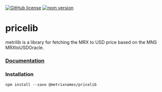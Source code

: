 [![GitHub license](https://img.shields.io/github/license/TheLindaProjectInc/pricelib)](https://github.com/TheLindaProjectInc/pricelib/blob/main/LICENSE.md) [![npm version](https://badge.fury.io/js/@metrixnames%2Fpricelib.svg)](https://badge.fury.io/js/@metrixnames%2Fpricelib)

# pricelib

metrilib is a library for fetching the MRX to USD price based on the MNS MRXtoUSDOracle.

### [**Documentation**](https://thelindaprojectinc.github.io/pricelib/modules.html)

### Installation

```
npm install --save @metrixnames/pricelib
```

